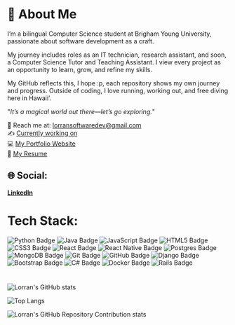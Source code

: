 # 🎱 About Me 

I’m a bilingual Computer Science student at Brigham Young University, passionate about software development as a craft. 

My journey includes roles as an IT technician, research assistant, and soon, a Computer Science Tutor and Teaching Assistant.
I view every project as an opportunity to learn, grow, and refine my skills. 

My GitHub reflects this, I hope :p, each repository shows my own journey and progress.
Outside of coding, I love running, working out, and free diving here in Hawaii’.

"*It’s a magical world out there—let’s go exploring.*"

📧 Reach me at: lorransoftwaredev@gmail.com </br>
✍️ [Currently working on](https://github.com/Low-go/AIRFLIGHT_ENTERPRISE)  
💻 [My Portfolio Website](https://low-go.github.io/portfolio/)  
📝 [My Resume](https://drive.google.com/file/d/1YheAHsMiDIBmMAXkI61wyDsaAf1VgRan/view?usp=drive_link)


## 🌐 Social:<br/>
**[LinkedIn](https://www.linkedin.com/in/lorran-alves-galdino/)**  


# Tech Stack:
![Python Badge](https://img.shields.io/badge/Python-blue?style=for-the-badge&logo=python&logoColor=white)
![Java Badge](https://img.shields.io/badge/Java-red?style=for-the-badge&logo=oracle&logoColor=white)
![JavaScript Badge](https://img.shields.io/badge/JavaScript-yellow?style=for-the-badge&logo=javascript&logoColor=white)
![HTML5 Badge](https://img.shields.io/badge/HTML5-orange?style=for-the-badge&logo=html5&logoColor=white)
![CSS3 Badge](https://img.shields.io/badge/CSS3-blue?style=for-the-badge&logo=css3&logoColor=white)
![React Badge](https://img.shields.io/badge/React-61DAFB?style=for-the-badge&logo=react&logoColor=white)
![React Native Badge](https://img.shields.io/badge/React%20Native-61DAFB?style=for-the-badge&logo=react&logoColor=white)
![Postgres Badge](https://img.shields.io/badge/PostgreSQL-4169E1?style=for-the-badge&logo=postgresql&logoColor=white)
![MongoDB Badge](https://img.shields.io/badge/MongoDB-47A248?style=for-the-badge&logo=mongodb&logoColor=white)
![Git Badge](https://img.shields.io/badge/Git-F05032?style=for-the-badge&logo=git&logoColor=white)
![GitHub Badge](https://img.shields.io/badge/GitHub-181717?style=for-the-badge&logo=github&logoColor=white)
![Django Badge](https://img.shields.io/badge/Django-092E20?style=for-the-badge&logo=django&logoColor=white)
![Bootstrap Badge](https://img.shields.io/badge/Bootstrap-7952B3?style=for-the-badge&logo=bootstrap&logoColor=white)
![C# Badge](https://img.shields.io/badge/C%23-239120?style=for-the-badge&logo=csharp&logoColor=white)
![Docker Badge](https://img.shields.io/badge/Docker-2496ED?style=for-the-badge&logo=docker&logoColor=white)
![Rails Badge](https://img.shields.io/badge/Rails-CC0000?style=for-the-badge&logo=rubyonrails&logoColor=white)

#

![Lorran's GitHub stats](https://github-readme-stats.vercel.app/api?username=low-go&show_icons=true&theme=vue-dark)



![Top Langs](https://github-readme-stats.vercel.app/api/top-langs/?username=low-go&layout=compact&theme=vue-dark)

![Lorran's GitHub Repository Contribution stats](https://github-contributor-stats.vercel.app/api?username=low-go&limit=6&theme=vue-dark)

